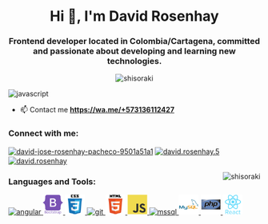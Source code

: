 <h1 align="center">Hi 👋, I'm David Rosenhay</h1>
<h3 align="center">Frontend developer located in Colombia/Cartagena, committed and passionate about developing and learning new technologies.</h3>

<p align="center"> <img src="https://komarev.com/ghpvc/?username=shisoraki&label=Profile%20views&color=2282b9&style=flat-square" alt="shisoraki" /> </p>

![javascript](https://user-images.githubusercontent.com/108093698/198397912-7b7fe6d4-c86f-4908-bdd8-e3de6c5f06fc.gif)

- 📫 Contact me **https://wa.me/+573136112427**

<h3 align="left">Connect with me:</h3>
<p align="left">
<a href="https://linkedin.com/in/david-jose-rosenhay-pacheco-9501a51a1" target="blank"><img align="center" src="https://raw.githubusercontent.com/rahuldkjain/github-profile-readme-generator/master/src/images/icons/Social/linked-in-alt.svg" alt="david-jose-rosenhay-pacheco-9501a51a1" height="30" width="40" /></a>
<a href="https://fb.com/david.rosenhay.5" target="blank"><img align="center" src="https://raw.githubusercontent.com/rahuldkjain/github-profile-readme-generator/master/src/images/icons/Social/facebook.svg" alt="david.rosenhay.5" height="30" width="40" /></a>
<a href="https://instagram.com/david.rosenhay" target="blank"><img align="center" src="https://raw.githubusercontent.com/rahuldkjain/github-profile-readme-generator/master/src/images/icons/Social/instagram.svg" alt="david.rosenhay" height="30" width="40" /></a>
</p>

<p><img align="right" src="https://github-readme-stats.vercel.app/api/top-langs?username=shisoraki&show_icons=true&theme=dracula&locale=en&layout=compact" alt="shisoraki" /></p>

<h3 align="left">Languages and Tools:</h3>
<p align="left"> <a href="https://angular.io" target="_blank" rel="noreferrer"> <img src="https://angular.io/assets/images/logos/angular/angular.svg" alt="angular" width="40" height="40"/> </a> <a href="https://getbootstrap.com" target="_blank" rel="noreferrer"> <img src="https://raw.githubusercontent.com/devicons/devicon/master/icons/bootstrap/bootstrap-plain-wordmark.svg" alt="bootstrap" width="40" height="40"/> </a> <a href="https://www.w3schools.com/css/" target="_blank" rel="noreferrer"> <img src="https://raw.githubusercontent.com/devicons/devicon/master/icons/css3/css3-original-wordmark.svg" alt="css3" width="40" height="40"/> </a> <a href="https://git-scm.com/" target="_blank" rel="noreferrer"> <img src="https://www.vectorlogo.zone/logos/git-scm/git-scm-icon.svg" alt="git" width="40" height="40"/> </a> <a href="https://www.w3.org/html/" target="_blank" rel="noreferrer"> <img src="https://raw.githubusercontent.com/devicons/devicon/master/icons/html5/html5-original-wordmark.svg" alt="html5" width="40" height="40"/> </a> <a href="https://developer.mozilla.org/en-US/docs/Web/JavaScript" target="_blank" rel="noreferrer"> <img src="https://raw.githubusercontent.com/devicons/devicon/master/icons/javascript/javascript-original.svg" alt="javascript" width="40" height="40"/> </a> <a href="https://www.microsoft.com/en-us/sql-server" target="_blank" rel="noreferrer"> <img src="https://www.svgrepo.com/show/303229/microsoft-sql-server-logo.svg" alt="mssql" width="40" height="40"/> </a> <a href="https://www.mysql.com/" target="_blank" rel="noreferrer"> <img src="https://raw.githubusercontent.com/devicons/devicon/master/icons/mysql/mysql-original-wordmark.svg" alt="mysql" width="40" height="40"/> </a> <a href="https://www.php.net" target="_blank" rel="noreferrer"> <img src="https://raw.githubusercontent.com/devicons/devicon/master/icons/php/php-original.svg" alt="php" width="40" height="40"/> </a> <a href="https://reactjs.org/" target="_blank" rel="noreferrer"> <img src="https://raw.githubusercontent.com/devicons/devicon/master/icons/react/react-original-wordmark.svg" alt="react" width="40" height="40"/> </a> </p>


